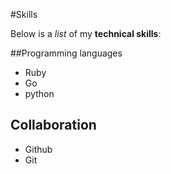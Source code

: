 #Skills

Below is a _list_ of my **technical skills**:

##Programming languages
- Ruby
- Go
- python

## Collaboration
- Github
- Git
